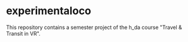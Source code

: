 # experimentaloco
This repository contains a semester project of the h_da course "Travel &amp; Transit in VR".
